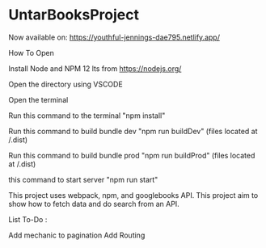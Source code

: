 # UntarBooksProject

Now available on: https://youthful-jennings-dae795.netlify.app/

How To Open

Install Node and NPM 12 lts from https://nodejs.org/

Open the directory using VSCODE

Open the terminal

Run this command to the terminal "npm install"

Run this command to build bundle dev "npm run buildDev" (files located at /.dist)

Run this command to build bundle prod "npm run buildProd" (files located at /.dist)

this command to start server "npm run start"

This project uses webpack, npm, and googlebooks API. This project aim to show how to fetch data and do search from an API.

List To-Do :

Add mechanic to pagination
Add Routing
